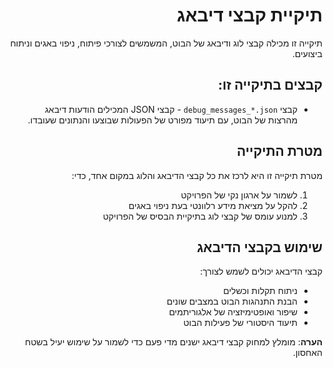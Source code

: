 <div dir="rtl">

# תיקיית קבצי דיבאג

תיקייה זו מכילה קבצי לוג ודיבאג של הבוט, המשמשים לצורכי פיתוח, ניפוי באגים וניתוח ביצועים.

## קבצים בתיקייה זו:

- קבצי `debug_messages_*.json` - קבצי JSON המכילים הודעות דיבאג מהרצות של הבוט, עם תיעוד מפורט של הפעולות שבוצעו והנתונים שעובדו.

## מטרת התיקייה

מטרת תיקייה זו היא לרכז את כל קבצי הדיבאג והלוג במקום אחד, כדי:
1. לשמור על ארגון נקי של הפרויקט
2. להקל על מציאת מידע רלוונטי בעת ניפוי באגים
3. למנוע עומס של קבצי לוג בתיקיית הבסיס של הפרויקט

## שימוש בקבצי הדיבאג

קבצי הדיבאג יכולים לשמש לצורך:
- ניתוח תקלות וכשלים
- הבנת התנהגות הבוט במצבים שונים
- שיפור ואופטימיזציה של אלגוריתמים
- תיעוד היסטורי של פעילות הבוט

**הערה**: מומלץ למחוק קבצי דיבאג ישנים מדי פעם כדי לשמור על שימוש יעיל בשטח האחסון.

</div> 